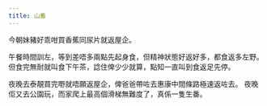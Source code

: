 ```yaml
---
title: 山番
---
```


今朝妹豬好乖咁買香蕉同尿片就返屋企。

午餐時間訓左，等到差唔多兩點先起身食，但精神狀態好返好多，都食返多左野。
但食完無耐就叫食下午茶，諗住俾少少就算，點知一直叫到食返足先停。

夜晚去泰靚買完嘢就唔願返屋企，俾爸爸帶咗去惠康中間條路極速返咗去。
夜晚佢又去公園玩，而家爬上最高個滑梯無難度了，真係一隻生番。
